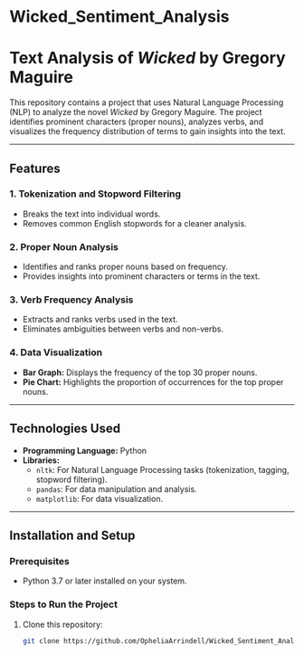 # Wicked_Sentiment_Analysis

# Text Analysis of *Wicked* by Gregory Maguire

This repository contains a project that uses Natural Language Processing (NLP) to analyze the novel *Wicked* by Gregory Maguire. The project identifies prominent characters (proper nouns), analyzes verbs, and visualizes the frequency distribution of terms to gain insights into the text.

---

## Features

### 1. Tokenization and Stopword Filtering
- Breaks the text into individual words.
- Removes common English stopwords for a cleaner analysis.

### 2. Proper Noun Analysis
- Identifies and ranks proper nouns based on frequency.
- Provides insights into prominent characters or terms in the text.

### 3. Verb Frequency Analysis
- Extracts and ranks verbs used in the text.
- Eliminates ambiguities between verbs and non-verbs.

### 4. Data Visualization
- **Bar Graph:** Displays the frequency of the top 30 proper nouns.
- **Pie Chart:** Highlights the proportion of occurrences for the top proper nouns.

---

## Technologies Used

- **Programming Language:** Python
- **Libraries:**
  - `nltk`: For Natural Language Processing tasks (tokenization, tagging, stopword filtering).
  - `pandas`: For data manipulation and analysis.
  - `matplotlib`: For data visualization.

---

## Installation and Setup

### Prerequisites
- Python 3.7 or later installed on your system.

### Steps to Run the Project
1. Clone this repository:
   ```bash
   git clone https://github.com/OpheliaArrindell/Wicked_Sentiment_Analysis.git
